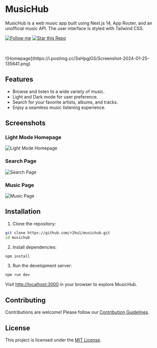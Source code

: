 # MusicHub

MusicHub is a web music app built using Next.js 14, App Router, and an unofficial music API. The user interface is styled with Tailwind CSS.

[![Follow me](https://img.shields.io/github/followers/YOUR_GITHUB_USERNAME?style=social)](https://github.com/r2hu1)
[![Star this Repo](https://img.shields.io/github/stars/YOUR_REPO_USERNAME/YOUR_REPO_NAME?style=social)](https://github.com/r2hu1/musichub)

<br/>
<br/>
![Homepage](https://i.postimg.cc/SsHpgjGS/Screenshot-2024-01-25-135641.png)

## Features

- Browse and listen to a wide variety of music.
- Light and Dark mode for user preference.
- Search for your favorite artists, albums, and tracks.
- Enjoy a seamless music listening experience.

## Screenshots

### Light Mode Homepage
![Light Mode Homepage](https://i.postimg.cc/qMVTnhRQ/Screenshot-2024-01-25-135653.png)

### Search Page
![Search Page](https://i.postimg.cc/NGrt57g5/Screenshot-2024-01-25-135715.png)

### Music Page
![Music Page](https://i.postimg.cc/vZ7tQ5W6/image.png)

## Installation

1. Clone the repository:

```bash
git clone https://github.com/r2hu1/musichub.git
cd musichub
```

2. Install dependencies:

```bash
npm install
```

3. Run the development server:

```bash
npm run dev
```

Visit [http://localhost:3000](http://localhost:3000) in your browser to explore MusicHub.

## Contributing

Contributions are welcome! Please follow our [Contribution Guidelines](CONTRIBUTING.md).

## License

This project is licensed under the [MIT License](LICENSE).
